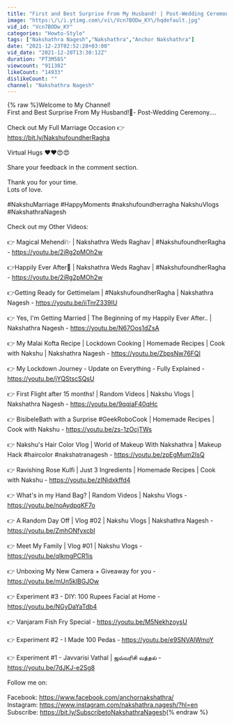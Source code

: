 ```yaml
---
title: "First and Best Surprise From My Husband! | Post-Wedding Ceremony | #NakshufoundherRagha"
image: "https:\/\/i.ytimg.com\/vi\/Vcn7BODw_KY\/hqdefault.jpg"
vid_id: "Vcn7BODw_KY"
categories: "Howto-Style"
tags: ["Nakshathra Nagesh","Nakshathra","Anchor Nakshathra"]
date: "2021-12-23T02:52:28+03:00"
vid_date: "2021-12-20T13:30:12Z"
duration: "PT3M58S"
viewcount: "911302"
likeCount: "14933"
dislikeCount: ""
channel: "Nakshathra Nagesh"
---
```

{% raw %}Welcome to My Channel!  <br />First and Best Surprise From My Husband!🎉- Post-Wedding Ceremony....<br /><br />Check out My Full Marriage Occasion 👉 <a rel="nofollow" target="blank" href="https://bit.ly/NakshufoundherRagha">https://bit.ly/NakshufoundherRagha</a><br /><br />Virtual Hugs ❤❤😍😍<br /><br />Share your feedback in the comment section. <br /><br />Thank you for your time. <br />Lots of love.<br /><br />#NakshuMarriage #HappyMoments #nakshufoundherragha NakshuVlogs #NakshathraNagesh<br /><br />Check out my Other Videos:<br /><br />👉 Magical Mehendi✨ | Nakshathra Weds Raghav | #NakshufoundherRagha - <a rel="nofollow" target="blank" href="https://youtu.be/2iRg2pMOh2w">https://youtu.be/2iRg2pMOh2w</a><br /><br />👉Happily Ever After🥳 | Nakshathra Weds Raghav | #NakshufoundherRagha - <a rel="nofollow" target="blank" href="https://youtu.be/2iRg2pMOh2w">https://youtu.be/2iRg2pMOh2w</a><br /><br />👉Getting Ready for Gettimelam | #NakshufoundherRagha | Nakshathra Nagesh - <a rel="nofollow" target="blank" href="https://youtu.be/iiTnrZ339IU">https://youtu.be/iiTnrZ339IU</a><br /><br />👉 Yes, I'm Getting Married | The Beginning of my Happily Ever After.. | Nakshathra Nagesh - <a rel="nofollow" target="blank" href="https://youtu.be/N67Oos1dZsA">https://youtu.be/N67Oos1dZsA</a><br /><br />👉 My Malai Kofta Recipe | Lockdown Cooking | Homemade Recipes | Cook with Nakshu | Nakshathra Nagesh - <a rel="nofollow" target="blank" href="https://youtu.be/ZbpsNw76FQI">https://youtu.be/ZbpsNw76FQI</a><br /><br />👉 My Lockdown Journey - Update on Everything - Fully Explained - <a rel="nofollow" target="blank" href="https://youtu.be/jYQStscSQsU">https://youtu.be/jYQStscSQsU</a><br /><br />👉 First Flight after 15 months! | Random Videos | Nakshu Vlogs | Nakshathra Nagesh - <a rel="nofollow" target="blank" href="https://youtu.be/9qqiaF40qHc">https://youtu.be/9qqiaF40qHc</a><br /><br />👉 BisibeleBath with a Surprise #GeekRoboCook​ | Homemade Recipes | Cook with Nakshu - <a rel="nofollow" target="blank" href="https://youtu.be/zs-1zOcjTWs">https://youtu.be/zs-1zOcjTWs</a><br /><br />👉 Nakshu's Hair Color Vlog | World of Makeup With Nakshathra | Makeup Hack #haircolor #nakshatranagesh - <a rel="nofollow" target="blank" href="https://youtu.be/zpEgMum2IsQ">https://youtu.be/zpEgMum2IsQ</a><br /><br />👉 Ravishing Rose Kulfi | Just 3 Ingredients | Homemade Recipes | Cook with Nakshu - <a rel="nofollow" target="blank" href="https://youtu.be/zINidxkffd4">https://youtu.be/zINidxkffd4</a><br /><br />👉 What's in my Hand Bag? | Random Videos | Nakshu Vlogs - <a rel="nofollow" target="blank" href="https://youtu.be/noAydpqKF7o">https://youtu.be/noAydpqKF7o</a><br /><br />👉 A Random Day Off | Vlog #02 | Nakshu Vlogs | Nakshathra Nagesh - <a rel="nofollow" target="blank" href="https://youtu.be/ZmhONfyxcbI">https://youtu.be/ZmhONfyxcbI</a><br /><br />👉 Meet My Family | Vlog #01 | Nakshu Vlogs - <a rel="nofollow" target="blank" href="https://youtu.be/qIkmgPCR1is">https://youtu.be/qIkmgPCR1is</a><br /><br />👉 Unboxing My New Camera + Giveaway for you - <a rel="nofollow" target="blank" href="https://youtu.be/mUn5klBGJOw">https://youtu.be/mUn5klBGJOw</a><br /><br />👉 Experiment #3 - DIY: 100 Rupees Facial at Home - <a rel="nofollow" target="blank" href="https://youtu.be/NGyDaYaTdb4">https://youtu.be/NGyDaYaTdb4</a><br /><br />👉 Vanjaram Fish Fry Special - <a rel="nofollow" target="blank" href="https://youtu.be/M5NekhzoysU">https://youtu.be/M5NekhzoysU</a><br /><br />👉 Experiment #2 - I Made 100 Pedas - <a rel="nofollow" target="blank" href="https://youtu.be/e9SNVAlWmoY">https://youtu.be/e9SNVAlWmoY</a><br /><br />👉 Experiment #1 - Javvarisi Vathal | ஜவ்வரிசி வத்தல் - <a rel="nofollow" target="blank" href="https://youtu.be/7dJKJ-e2Sg8">https://youtu.be/7dJKJ-e2Sg8</a><br /><br />Follow me on:<br /><br />Facebook: <a rel="nofollow" target="blank" href="https://www.facebook.com/anchornakshathra/">https://www.facebook.com/anchornakshathra/</a><br />Instagram: <a rel="nofollow" target="blank" href="https://www.instagram.com/nakshathra.nagesh/?hl=en">https://www.instagram.com/nakshathra.nagesh/?hl=en</a><br />Subscribe: <a rel="nofollow" target="blank" href="https://bit.ly/SubscribetoNakshathraNagesh">https://bit.ly/SubscribetoNakshathraNagesh</a>{% endraw %}

